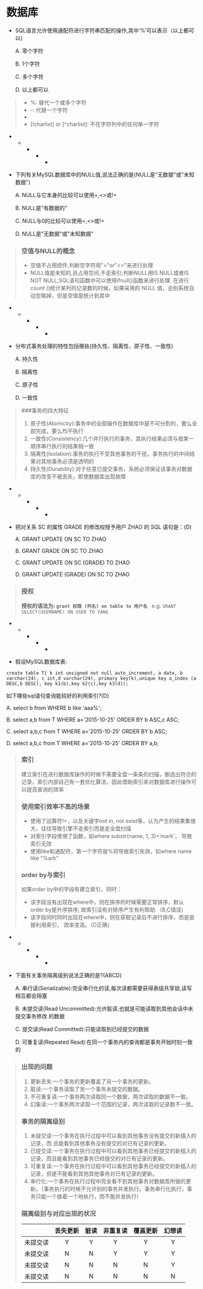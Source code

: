 数据库
=======================

* SQL语言允许使用通配符进行字符串匹配的操作,其中‘%’可以表示（以上都可以)

  A. 零个字符

  B. 1个字符

  C. 多个字符

  D. 以上都可以

> * %: 替代一个或多个字符
> * -: 代替一个字符
> * [charlist]: 字符列中的任何单一字符
> * [!charlist] or [^charlist]: 不在字符列中的任何单一字符

+ + + + + 

* 下列有关MySQL数据库中的NULL值,说法正确的是(NULL是"无数据"或"未知数据")

  A. NULL与它本身的比较可以使用=,<>或!=

  B. NULL是"有数据的"

  C. NULL与0的比较可以使用=,<>或!=

  D. NULL是"无数据"或"未知数据"

> ### 空值与NULL的概念
> * 空值不占用控件,判断空字符用"="or"<>"来进行处理
> * NULL值是未知的,且占用空间,不走索引;判断NULL用IS NULL或者IS NOT NULL,SQL语句函数中可以使用ifnull()函数来进行处理.
> 在进行 count ()统计某列的记录数的时候，如果采用的 NULL 值，会别系统自动忽略掉，但是空值是统计到其中 

+ + + + + 

* 分布式事务处理的特性包括哪些(持久性、隔离性、原子性、一致性)

  A. 持久性

  B. 隔离性

  C. 原子性

  D. 一致性

> ###事务的四大特征
> 1. 原子性(Atomicity):事务中的全部操作在数据库中是不可分割的，要么全部完成，要么均不执行
> 2. 一致性(Consistency):几个并行执行的事务，其执行结果必须与按某一顺序串行执行的结果相一致
> 3. 隔离性(Isolation):事务的执行不受其他事务的干扰，事务执行的中间结果对其他事务必须是透明的
> 4. 持久性(Durability):对于任意已提交事务，系统必须保证该事务对数据库的改变不被丢失，即使数据库出现故障

+ + + + + 

* 把对关系 SC 的属性 GRADE 的修改权授予用户 ZHAO 的 SQL 语句是：(D)

  A. GRANT UPDATE ON SC TO ZHAO

  B. GRANT GRADE ON SC TO ZHAO

  C. GRANT UPDATE ON SC (GRADE) TO ZHAO

  D. GRANT UPDATE (GRADE) ON SC TO ZHAO

> ### 授权
> __授权的语法为: `grant 权限 (列名) on table to 用户名 `__
> e.g. `GRANT SELECT(USERNAME) ON USER TO YANG`

+ + + + + 


* 假设MySQL数据库表:

 `create table T{
  k int unsigned not null auto_increment,
  a date,
  b varchar(24),
  c int,d varchar(24),
  primary key(k),unique key a_index (a DESC,b DESC),
  key k1(b),key k2(c),key k3(d));`

  如下哪些sql语句查询能较好的利用索引?(D)

  A. select b from WHERE b like 'aaa%';

  B. select a,b from T WHERE a='2015-10-25' ORDER BY b ASC,c ASC;

  C. select a,b,c from T WHERE a='2015-10-25' ORDER BY b ASC;

  D. select a,b,c from T WHERE a='2015-10-25' ORDER BY a,b;

> ### 索引
> 建立索引在进行数据库操作的时候不需要全盘一条条的扫描，删选出符合的记录，索引内部自己有一套优化算法，因此借助索引来对数据库进行操作可以提高查询的效率
> ### 使用索引效率不高的场景
> * 使用了运算符!=，以及关键字not in, not exist等，认为产生的结果集很大，往往导致引擎不走索引而是走全盘扫描
> * 对索引字段使用了函数，如where substr(name, 1, 3)=‘mark’， 导致索引无效
> * 使用like和通配符，第一个字符是%将导致索引失效，如where name like "%ark“ 
> ### order by与索引
> 如果order by中的字段有建立索引，同时：
> * 该字段没有出现在where中，则在排序的时候需要正常排序，默认order by是升序排序, 故索引没有对排序产生有利帮助 （B,C错误）
> * 该字段同时同时出现在where中，则在获取记录后不进行排序，而是直接利用索引， 效率变高。（D正确）

+ + + + + 

* 下面有关事务隔离级别说法正确的是?(ABCD)

  A. 串行读(Serializable):完全串行化的读,每次读都需要获得表级共享锁,读写相互都会阻塞

  B. 未提交读(Read Uncommitted):允许脏读,也就是可能读取到其他会话中未提交事务修改 的数据

  C. 提交读(Read Committed):只能读取到已经提交的数据

  D. 可重复读(Repeated Read):在同一个事务内的查询都是事务开始时刻一致的
  
> ### 出现的问题
> 1. 更新丢失:一个事务的更新覆盖了另一个事务的更新。 
> 2. 脏读:一个事务读取了另一个事务未提交的数据。 
> 3. 不可重复读:一个事务两次读取同一个数据，两次读取的数据不一致。 
> 4. 幻象读:一个事务两次读取一个范围的记录，两次读取的记录数不一致。
>
> ### 事务的隔离级别
> 1. 未提交读:一个事务在执行过程中可以看到其他事务没有提交的新插入的记录，而 且能看到其他事务没有提交的对已有记录的更新。
> 2. 已提交读:一个事务在执行过程中可以看到其他事务已经提交的新插入的记录，而且能看到其他事务已经提交的对已有记录的更新。
> 3. 可重复读:一个事务在执行过程中可以看到其他事务已经提交的新插入的记录，但是不能看到其他其他事务对已有记录的更新。
> 4. 串行化:一个事务在执行过程中完全看不到其他事务对数据库所做的更新。（事务执行的时候不允许别的事务并发执行。事务串行化执行，事务只能一个接着一个地执行，而不能并发执行）
>
> ### 隔离级别与对应出现的状况
>
> | | 丢失更新 | 脏读 | 非重复读 | 覆盖更新 | 幻想读 |
> |:---:|:---:|:---:|:---:|:---:|:---:|
> | 未提交读 | Y | Y | Y | Y | Y |
> | 未提交读 | N | N | Y | Y | Y |
> | 未提交读 | N | N | N | N | Y |
> | 未提交读 | N | N | N | N | N |

